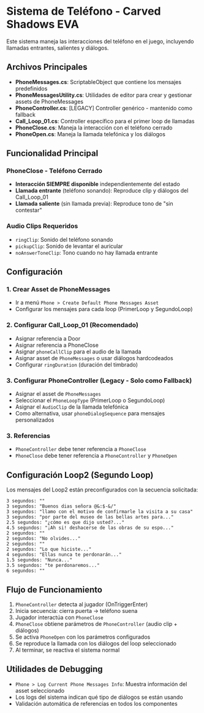 # Sistema de Teléfono - Carved Shadows EVA

Este sistema maneja las interacciones del teléfono en el juego, incluyendo llamadas entrantes, salientes y diálogos.

## Archivos Principales

- **PhoneMessages.cs**: ScriptableObject que contiene los mensajes predefinidos
- **PhoneMessagesUtility.cs**: Utilidades de editor para crear y gestionar assets de PhoneMessages
- **PhoneController.cs**: [LEGACY] Controller genérico - mantenido como fallback
- **Call_Loop_01.cs**: Controller específico para el primer loop de llamadas
- **PhoneClose.cs**: Maneja la interacción con el teléfono cerrado
- **PhoneOpen.cs**: Maneja la llamada telefónica y los diálogos

## Funcionalidad Principal

### PhoneClose - Teléfono Cerrado
- **Interacción SIEMPRE disponible** independientemente del estado
- **Llamada entrante** (teléfono sonando): Reproduce clip y diálogos del Call_Loop_01
- **Llamada saliente** (sin llamada previa): Reproduce tono de "sin contestar"

### Audio Clips Requeridos
- `ringClip`: Sonido del teléfono sonando
- `pickupClip`: Sonido de levantar el auricular  
- `noAnswerToneClip`: Tono cuando no hay llamada entrante

## Configuración

### 1. Crear Asset de PhoneMessages
- Ir a menú `Phone > Create Default Phone Messages Asset`
- Configurar los mensajes para cada loop (PrimerLoop y SegundoLoop)

### 2. Configurar Call_Loop_01 (Recomendado)
- Asignar referencia a Door
- Asignar referencia a PhoneClose
- Asignar `phoneCallClip` para el audio de la llamada
- Asignar asset de `PhoneMessages` o usar diálogos hardcodeados
- Configurar `ringDuration` (duración del timbrado)

### 3. Configurar PhoneController (Legacy - Solo como Fallback)
- Asignar el asset de `PhoneMessages`
- Seleccionar el `PhoneLoopType` (PrimerLoop o SegundoLoop)
- Asignar el `AudioClip` de la llamada telefónica
- Como alternativa, usar `phoneDialogSequence` para mensajes personalizados

### 3. Referencias
- `PhoneController` debe tener referencia a `PhoneClose`
- `PhoneClose` debe tener referencia a `PhoneController` y `PhoneOpen`

## Configuración Loop2 (Segundo Loop)

Los mensajes del Loop2 están preconfigurados con la secuencia solicitada:

```
3 segundos: ""
3 segundos: "Buenos dias señora @&:$-&/" 
3 segundos: "llamo con el motivo de confirmarle la visita a su casa" 
3 segundos: "por parte del museo de las bellas artes para..."
2.5 segundos: "¿cómo es que dijo usted?..."
4.5 segundos: "¡Ah si! deshacerse de las obras de su espo..."
2 segundos: ""
2 segundos: "No olvides..."
2 segundos: ""
2 segundos: "Lo que hiciste..."
4 segundos: "Ellas nunca te perdonarán..."
1.5 segundos: "Nunca..."
3.5 segundos: "te perdonaremos..."
6 segundos: ""
```

## Flujo de Funcionamiento

1. `PhoneController` detecta al jugador (OnTriggerEnter)
2. Inicia secuencia: cierra puerta → teléfono suena
3. Jugador interactúa con `PhoneClose`
4. `PhoneClose` obtiene parámetros de `PhoneController` (audio clip + diálogos)
5. Se activa `PhoneOpen` con los parámetros configurados
6. Se reproduce la llamada con los diálogos del loop seleccionado
7. Al terminar, se reactiva el sistema normal

## Utilidades de Debugging

- `Phone > Log Current Phone Messages Info`: Muestra información del asset seleccionado
- Los logs del sistema indican qué tipo de diálogos se están usando
- Validación automática de referencias en todos los componentes
